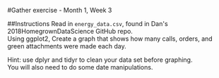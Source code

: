 #Gather exercise - Month 1, Week 3

##Instructions
Read in `energy_data.csv`, found in Dan's 2018HomegrownDataScience GitHub repo.  
Using ggplot2, Create a graph that shows how many calls, orders, and green attachments were made each day.

Hint: use dplyr and tidyr to clean your data set before graphing.  
You will also need to do some date manipulations.